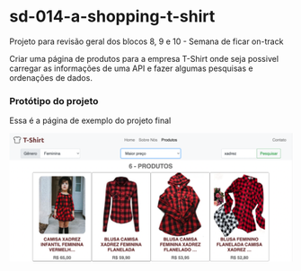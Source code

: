 # sd-014-a-shopping-t-shirt
Projeto para revisão geral dos blocos 8, 9 e 10 - Semana de ficar on-track

Criar uma página de produtos para a empresa T-Shirt onde seja possivel carregar as informações de uma API e fazer algumas pesquisas e ordenações de dados.

### Protótipo do projeto

Essa é a página de exemplo do projeto final

![Project Gif](./img/paginaProdutos.png)
